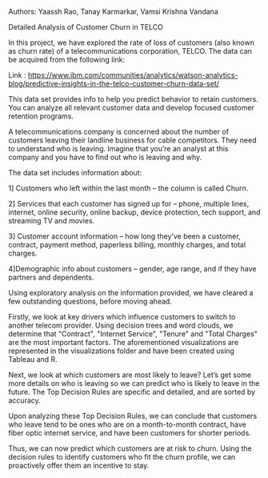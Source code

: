 
Authors: Yaassh Rao, Tanay Karmarkar, Vamsi Krishna Vandana

Detailed Analysis of Customer Churn in TELCO

In this project, we have explored the rate of loss of customers (also known as churn rate) of a telecommunications corporation, TELCO. The data can be acquired from the following link:

Link : https://www.ibm.com/communities/analytics/watson-analytics-blog/predictive-insights-in-the-telco-customer-churn-data-set/

This data set provides info to help you predict behavior to retain customers. You can analyze all relevant customer data and develop focused customer retention programs.

A telecommunications company is concerned about the number of customers leaving their landline business for cable competitors. They need to understand who is leaving. Imagine that you’re an analyst at this company and you have to find out who is leaving and why.

The data set includes information about:

1] Customers who left within the last month – the column is called Churn.

2] Services that each customer has signed up for – phone, multiple lines, internet, online security, online backup, device protection, tech support, and streaming TV and movies.

3] Customer account information – how long they’ve been a customer, contract, payment method, paperless billing, monthly charges, and total charges.

4]Demographic info about customers – gender, age range, and if they have partners and dependents.

Using exploratory analysis on the information provided, we have cleared a few outstanding questions, before moving ahead.

Firstly, we look at key drivers which influence customers to switch to another telecom provider. Using decision trees and word clouds, we determine that "Contract", "Internet Service", "Tenure" and "Total Charges" are the most important factors. The aforementioned visualizations are represented in the visualizations folder and have been created using Tableau and R.

Next, we look at which customers are most likely to leave? Let’s get some more details on who is leaving so we can predict who is likely to leave in the future. The Top Decision Rules are specific and detailed, and are sorted by accuracy.

Upon analyzing these Top Decision Rules, we can conclude that customers who leave tend to be ones who are on a month-to-month contract, have fiber optic internet service, and have been customers for shorter periods.

Thus, we can now predict which customers are at risk to churn. Using the decision rules to identify customers who fit the churn profile, we can proactively offer them an incentive to stay.
